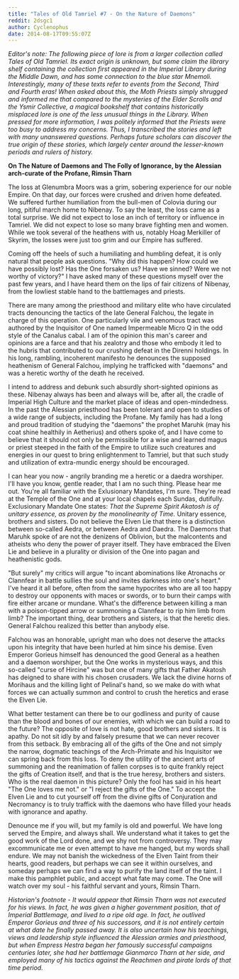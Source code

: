 ```yaml
---
title: "Tales of Old Tamriel #7 - On the Nature of Daemons"
reddit: 2dsgc1
author: Cyclenophus
date: 2014-08-17T09:55:07Z
---
```


*Editor's note: The following piece of lore is from a larger collection called Tales of Old Tamriel. Its exact origin is unknown, but some claim the library shelf containing the collection first appeared in the Imperial Library during the Middle Dawn, and has some connection to the blue star Mnemoli. Interestingly, many of these texts refer to events from the Second, Third and Fourth eras! When asked about this, the Moth Priests simply shrugged and informed me that compared to the mysteries of the Elder Scrolls and the Ysmir Collective, a magical bookshelf that contains historically misplaced lore is one of the less unusual things in the Library. When pressed for more information, I was politely informed that the Priests were too busy to address my concerns. Thus, I transcribed the stories and left with many unanswered questions. Perhaps future scholars can discover the true origin of these stories, which largely center around the lesser-known periods and rulers of history.*

**On The Nature of Daemons and The Folly of  Ignorance, by the Alessian arch-curate of the Profane, Rimsin Tharn**


The loss at Glenumbra Moors was a grim, sobering experience for our noble Empire. On that day, our forces were crushed and driven home defeated. We suffered further humiliation from the bull-men of Colovia during our long, pitiful march home to Nibenay. To say the least, the loss came as a total surprise. We did not expect to lose an inch of territory or influence in Tamriel. We did not expect to lose so many brave fighting men and women. While we took several of the heathens with us, notably Hoag Merkiller of Skyrim, the losses were just too grim and our Empire has suffered. 

Coming off the heels of such a humiliating and humbling defeat, it is only natural that people ask questions. "Why did this happen? How could we have possibly lost? Has the One forsaken us? Have we sinned? Were we not worthy of victory?" I have asked many of these questions myself over the past few years, and I have heard them on the lips of fair citizens of Nibenay, from the lowliest stable hand to the battlemages and priests. 


There are many among the priesthood and military elite who have circulated tracts denouncing the tactics of the late General Falchou, the legate in charge of this operation. One particularly vile and venomous tract was authored by the Inquisitor of One named Impermeable Micro Q in the odd style of the Canalus cabal. I am of the opinion this man's career and opinions are a farce and that his zealotry and those who embody it led to the hubris that contributed to our crushing defeat in the Direnni holdings. In his long, rambling, incoherent manifesto he denounces the supposed heathenism of General Falchou, implying he trafficked with "daemons" and was a heretic worthy of the death he received. 

I intend to address and debunk such absurdly short-sighted opinions as these. Nibenay always has been and always will be, after all, the cradle of Imperial High Culture and the market place of ideas and open-mindedness. In the past the Alessian priesthood has been tolerant and open to studies of a wide range of subjects, including the Profane. My family has had a long and proud tradition of studying the "daemons" the prophet Maruhk (may his coat shine healthily in Aetherius) and others spoke of, and I have come to believe that it should not only be permissible for a wise and learned magus or priest steeped in the faith of the Empire to utilize such creatures and energies in our quest to bring enlightenment to Tamriel, but that such study and utilization of extra-mundic energy should be encouraged. 

I can hear you now - angrily branding me a heretic or a daedra worshiper. I'll have you know, gentle reader, that I am no such thing. Please hear me out. You're all familiar with the Exlusionary Mandates, I'm sure. They're read at the Temple of the One and at your local chapels each Sundas, dutifully. Exclusionary Mandate One states: *That the Supreme Spirit Akatosh is of unitary essence, as proven by the monolinearity of Time.* Unitary essence, brothers and sisters. Do not believe the Elven Lie that there is a distinction between so-called Aedra, or between Aedra and Daedra. The Daemons that Maruhk spoke of are not the denizens of Oblivion, but the malcontents and atheists who deny the power of prayer itself. They have embraced the Elven Lie and believe in a plurality or division of the One into pagan and heathenistic gods. 


"But surely" my critics will argue "to incant abominations like Atronachs or Clannfear in battle sullies the soul and invites darkness into one's heart." I've heard it all before, often from the same hypocrites who are all too happy to destroy our opponents with maces or swords, or to burn their camps with fire either arcane or mundane. What's the difference between killing a man with a poison-tipped arrow or summoning a Clannfear to rip him limb from limb? The important thing, dear brothers and sisters, is that the heretic dies. General Falchou realized this better than anybody else. 

Falchou was an honorable, upright man who does not deserve the attacks upon his integrity that have been hurled at him since his demise. Even Emperor Gorieus himself has denounced the good General as a heathen and a daemon worshiper, but the One works in mysterious ways, and this so-called "curse of Hircine" was but one of many gifts that Father Akatosh has deigned to share with his chosen crusaders. We lack the divine horns of Morihaus and the killing light of Pelinal's hand, so we make do with what forces we can actually summon and control to crush the heretics and erase the Elven Lie. 


What better testament can there be to our godliness and purity of cause than the blood and bones of our enemies, with which we can build a road to the future? The opposite of love is not hate, good brothers and sisters. It is apathy. Do not sit idly by and falsely presume that we can never recover from this setback. By embracing all of the gifts of the One and not simply the narrow, dogmatic teachings of the Arch-Primate and his Inquisitor we can spring back from this loss. To deny the utility of the ancient arts of summoning and the reanimation of fallen corpses is to quite frankly reject the gifts of Creation itself, and that is the true heresy, brothers and sisters. Who is the real daemon in this picture? Only the fool has said in his heart "The One loves me not." or "I reject the gifts of the One." To accept the Elven Lie and to cut yourself off from the divine gifts of Conjuration and Necromancy is to truly traffick with the daemons who have filled your heads with ignorance and apathy. 

Denounce me if you will, but my family is old and powerful. We have long served the Empire, and always shall. We understand what it takes to get the good work of the Lord done, and we shy not from controversy. They may excommunicate me or even attempt to have me hanged, but my words shall endure. We may not banish the wickedness of the Elven Taint from their hearts, good readers, but perhaps we can see it within ourselves, and someday perhaps we can find a way to purify the land itself of the taint. I make this pamphlet public, and accept what fate may come. The One will watch over my soul - his faithful servant and yours, Rimsin Tharn.


*Historian's footnote - It would appear that Rimsin Tharn was not executed for his views. In fact, he was given a higher government position, that of Imperial Battlemage, and lived to a ripe old age. In fact, he outlived Emperor Gorieus and three of his successors, and it is not entirely certain at what date he finally passed away. It is also uncertain how his teachings, views and leadership style influenced the Alessian armies and priesthood, but when Empress Hestra began her famously successful campaigns centuries later, she had her battlemage Gianmarco Tharn at her side, and employed many of his tactics against the Reachmen and pirate lords of that time period.*
